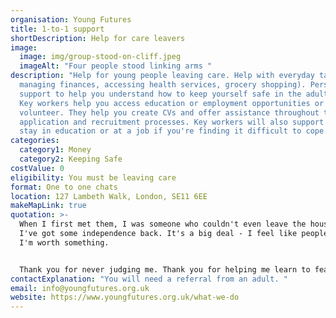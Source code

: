 ```yaml
---
organisation: Young Futures
title: 1-to-1 support
shortDescription: Help for care leavers
image:
  image: img/group-stood-on-cliff.jpeg
  imageAlt: "Four people stood linking arms "
description: "Help for young people leaving care. Help with everyday tasks (eg,
  managing finances, accessing health services, grocery shopping). Personal
  support to help you understand how to keep yourself safe in the adult world.
  Key workers help you access education or employment opportunities or
  volunteer. They help you create CVs and offer assistance throughout the
  application and recruitment processes. Key workers will also support you to
  stay in education or at a job if you're finding it difficult to cope. "
categories:
  category1: Money
  category2: Keeping Safe
costValue: 0
eligibility: You must be leaving care
format: One to one chats
location: 127 Lambeth Walk, London, SE11 6EE
makeMapLink: true
quotation: >-
  When I first met them, I was someone who couldn't even leave the house. Now
  I've got some independence back. It's a big deal - I feel like people can see
  I'm worth something.


  Thank you for never judging me. Thank you for helping me learn to fear the world less and express myself more.
contactExplanation: "You will need a referral from an adult. "
email: info@youngfutures.org.uk
website: https://www.youngfutures.org.uk/what-we-do
---
```

